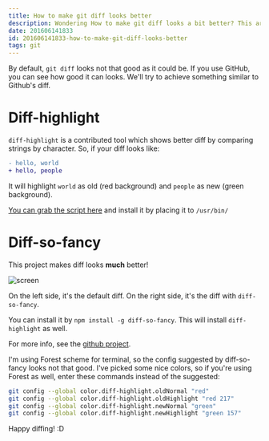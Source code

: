 ```yaml
---
title: How to make git diff looks better
description: Wondering How to make git diff looks a bit better? This article can help you with it!
date: 201606141833
id: 201606141833-how-to-make-git-diff-looks-better
tags: git
---
```

By default, `git diff` looks not that good as it could be. If you use GitHub,
you can see how good it can looks. We'll try to achieve something similar to
Github's diff.

# Diff-highlight

`diff-highlight` is a contributed tool which shows better diff by comparing
strings by character.
So, if your diff looks like:

```diff
- hello, world
+ hello, people
```

It will highlight `world` as old (red background) and `people` as new
(green background).

[You can grab the script here][1] and install it by placing it to `/usr/bin/`

# Diff-so-fancy

This project makes diff looks **much** better!

![screen][2]

On the left side, it's the default diff. On the right side, it's the diff
with `diff-so-fancy`.

You can install it by `npm install -g diff-so-fancy`. This will install `diff-
highlight` as well.

For more info, see the [github project][3].

I'm using Forest scheme for terminal, so the config suggested by diff-so-fancy
looks not that good. I've picked some nice colors, so if you're using Forest
as well, enter these commands instead of the suggested:

```sh
git config --global color.diff-highlight.oldNormal "red" 
git config --global color.diff-highlight.oldHighlight "red 217"
git config --global color.diff-highlight.newNormal "green"
git config --global color.diff-highlight.newHighlight "green 157"
```

Happy diffing! :D

[1]: //github.com/git/git/blob/master/contrib/diff-highlight/diff-highlight
[2]: https://cloud.githubusercontent.com/assets/39191/13622719/7cc7c54c-e555-11e5-86c4-7045d91af041.png
[3]: //github.com/so-fancy/diff-so-fancy